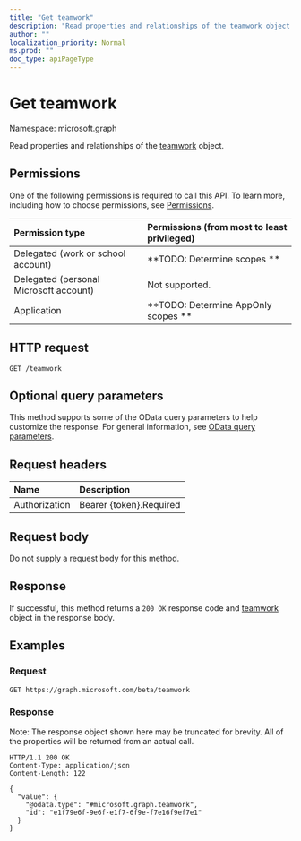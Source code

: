 ```yaml
---
title: "Get teamwork"
description: "Read properties and relationships of the teamwork object."
author: ""
localization_priority: Normal
ms.prod: ""
doc_type: apiPageType
---
```


# Get teamwork

Namespace: microsoft.graph

Read properties and relationships of the [teamwork](../resources/teamwork.md) object.

## Permissions
One of the following permissions is required to call this API. To learn more, including how to choose permissions, see [Permissions](/concepts/permissions-reference.md).

|Permission type|Permissions (from most to least privileged)|
|:---|:---|
|Delegated (work or school account)|**TODO: Determine scopes **|
|Delegated (personal Microsoft account)|Not supported.|
|Application|**TODO: Determine AppOnly scopes **|

## HTTP request
<!-- {
  "blockType": "ignored"
}
-->
``` http
GET /teamwork
```

## Optional query parameters
This method supports some of the OData query parameters to help customize the response. For general information, see [OData query parameters](/graph/query-parameters).

## Request headers
|Name|Description|
|:---|:---|
|Authorization|Bearer {token}.Required|

## Request body
Do not supply a request body for this method.

## Response
If successful, this method returns a `200 OK` response code and [teamwork](../resources/teamwork.md) object in the response body.

## Examples

### Request
<!-- {
  "blockType": "request",
  "name": "get_teamwork"
}
-->
``` http
GET https://graph.microsoft.com/beta/teamwork
```

### Response
Note: The response object shown here may be truncated for brevity. All of the properties will be returned from an actual call.
<!-- {
  "blockType": "response",
  "truncated": true,
  "@odata.type": "microsoft.graph.teamwork"
}
-->
``` http
HTTP/1.1 200 OK
Content-Type: application/json
Content-Length: 122

{
  "value": {
    "@odata.type": "#microsoft.graph.teamwork",
    "id": "e1f79e6f-9e6f-e1f7-6f9e-f7e16f9ef7e1"
  }
}
```

